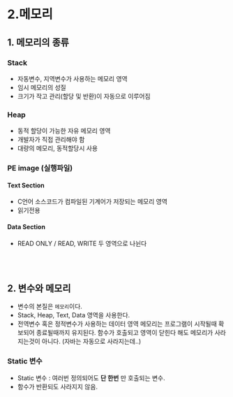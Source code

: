 # 2.메모리

## 1. 메모리의 종류
### Stack
- 자동변수, 지역변수가 사용하는 메모리 영역
- 임시 메모리의 성질
- 크기가 작고 관리(할당 및 반환)이 자동으로 이루어짐

### Heap
- 동적 할당이 가능한 자유 메모리 영역
- 개발자가 직접 관리해야 함
- 대량의 메모리, 동적할당시 사용

### PE image (실행파일)
#### Text Section
- C언어 소스코드가 컴파일된 기계어가 저장되는 메모리 영역
- 읽기전용

#### Data Section
- READ ONLY / READ, WRITE 두 영역으로 나뉜다

</br><br>
## 2. 변수와 메모리
- 변수의 본질은 `메모리`이다.
- Stack, Heap, Text, Data 영역을 사용한다.
- 전역변수 혹은 정적변수가 사용하는 데이터 영역 메모리는 프로그램이 시작될때 확보되어 종료될때까지 유지된다. 함수가 호출되고 영역이 닫힌다 해도 메모리가 사라지는것이 아니다. (자바는 자동으로 사라지는데..)


### Static 변수
- Static 변수 : 여러번 정의되어도 __단 한번__ 만 호출되는 변수. 
- 함수가 반환되도 사라지지 않음.

